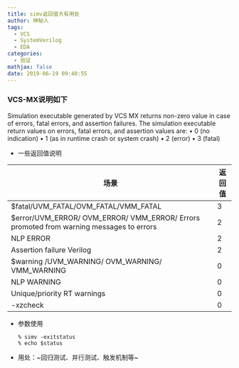 ```yaml
---
title: simv返回值大有用处
author: 神秘人
tags:
  - VCS
  - SystemVerilog
  - EDA
categories:
  - 验证
mathjax: false
date: 2019-06-19 09:40:55
---
```

###  VCS-MX说明如下
Simulation executable generated by VCS MX returns non-zero value in case of errors, fatal errors, and assertion failures. 
The simulation executable return values on errors, fatal errors, and assertion values are:
• 0 (no indication)
• 1 (as in runtime crash or system crash)
• 2 (error)
• 3 (fatal)

+ 一些返回值说明

场景 | 返回值
-|-
$fatal/UVM_FATAL/OVM_FATAL/VMM_FATAL | 3
$error/UVM_ERROR/ OVM_ERROR/ VMM_ERROR/ Errors promoted from warning messages to errors | 2
NLP ERROR | 2
Assertion failure Verilog | 2
$warning /UVM_WARNING/ OVM_WARNING/ VMM_WARNING | 0
NLP WARNING | 0
Unique/priority RT warnings | 0
-xzcheck | 0

+ 参数使用

  ```shell
  % simv -exitstatus
  % echo $status
  ```
+ 用处：~回归测试、并行测试、触发机制等~